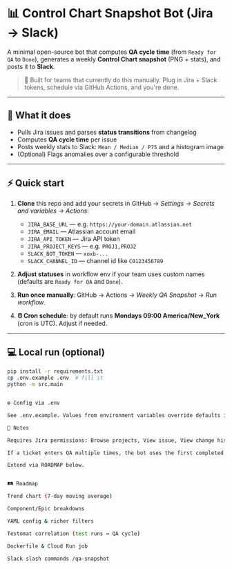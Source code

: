# 📊 Control Chart Snapshot Bot (Jira → Slack)

A minimal open-source bot that computes **QA cycle time** (from `Ready for QA` to `Done`), generates a weekly **Control Chart snapshot** (PNG + stats), and posts it to **Slack**.

> 🚀 Built for teams that currently do this manually. Plug in Jira + Slack tokens, schedule via GitHub Actions, and you're done.

---

## 🔧 What it does
- Pulls Jira issues and parses **status transitions** from changelog  
- Computes **QA cycle time** per issue  
- Posts weekly stats to Slack: `Mean / Median / P75` and a histogram image  
- (Optional) Flags anomalies over a configurable threshold  

---

## ⚡ Quick start
1. **Clone** this repo and add your secrets in GitHub → *Settings → Secrets and variables → Actions*:  
   - `JIRA_BASE_URL` — e.g. `https://your-domain.atlassian.net`  
   - `JIRA_EMAIL` — Atlassian account email  
   - `JIRA_API_TOKEN` — Jira API token  
   - `JIRA_PROJECT_KEYS` — e.g. `PROJ1,PROJ2`  
   - `SLACK_BOT_TOKEN` — `xoxb-...`  
   - `SLACK_CHANNEL_ID` — channel id like `C0123456789`  

2. **Adjust statuses** in workflow env if your team uses custom names (defaults are `Ready for QA` and `Done`).  

3. **Run once manually**: GitHub → Actions → *Weekly QA Snapshot* → *Run workflow*.  

4. **⏰ Cron schedule**: by default runs **Mondays 09:00 America/New_York** (cron is UTC). Adjust if needed.  

---

## 💻 Local run (optional)
```bash
pip install -r requirements.txt
cp .env.example .env  # fill it
python -m src.main


⚙️ Config via .env

See .env.example. Values from environment variables override defaults in code.

📝 Notes

Requires Jira permissions: Browse projects, View issue, View change history (to access changelog).

If a ticket enters QA multiple times, the bot uses the first completed QA cycle by default.

Extend via ROADMAP below.


🛤️ Roadmap

Trend chart (7-day moving average)

Component/Epic breakdowns

YAML config & richer filters

Testomat correlation (test runs ↔ QA cycle)

Dockerfile & Cloud Run job

Slack slash commands /qa-snapshot
